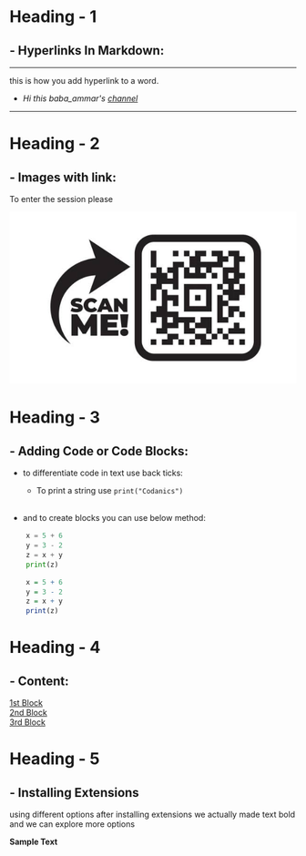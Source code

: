 # Heading - 1
## - Hyperlinks In Markdown:

[Codanics]: https://www.youtube.com/@Codanics/videos

***

this is how you add hyperlink to a word.

- _Hi this baba_ammar's [channel][Codanics]_

***
# Heading - 2
## - Images with link:

To enter the session please 

![QR](qr.jpg)

# Heading - 3
## - Adding Code or Code Blocks:

- to differentiate code in text use back ticks:

    - To print a string use `print("Codanics")` 
    <br/><br/>
- and to create blocks you can use below method:

```python
    x = 5 + 6
    y = 3 - 2
    z = x + y
    print(z)
```

```R
    x = 5 + 6
    y = 3 - 2
    z = x + y
    print(z)
```

# Heading  - 4
## - Content:

[1st Block](#heading---1)\
[2nd Block](#heading---2)\
[3rd Block](#heading---3)

# Heading - 5
## - Installing Extensions

using different options after installing extensions we actually made text bold and we can explore more options

**Sample Text**
